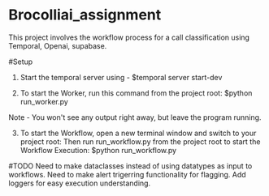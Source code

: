 # Brocolliai_assignment
This project involves the workflow process for a call classification using Temporal, Openai, supabase. 

#Setup 
1) Start the temporal server using - $temporal server start-dev
   
2) To start the Worker, run this command from the project root: $python run_worker.py

Note - You won't see any output right away, but leave the program running.

3) To start the Workflow, open a new terminal window and switch to your project root: Then run run_workflow.py from the project root to start the Workflow Execution:
   $python run_workflow.py



#TODO 
Need to make dataclasses instead of using datatypes as input to workflows.
Need to make alert trigerring functionality for flagging.
Add loggers for easy execution understanding. 
